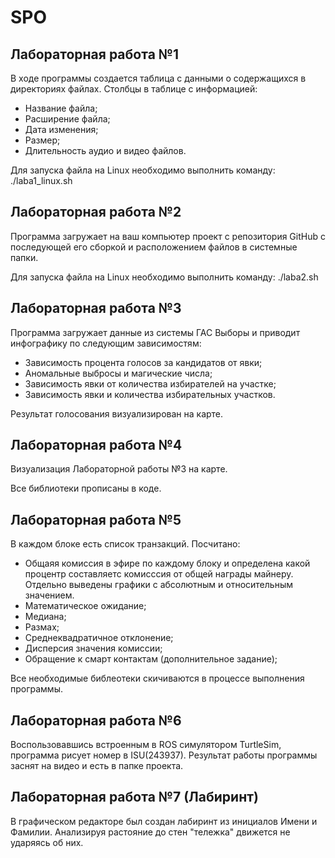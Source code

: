 # SPO

## Лабораторная работа №1

В ходе программы создается таблица с данными о содержащихся в директориях файлах.
Столбцы в таблице с информацией:
- Название файла;
- Расширение файла;
- Дата изменения;
- Размер;
- Длительность аудио и видео файлов.

Для запуска файла на Linux необходимо выполнить команду:
./laba1_linux.sh

## Лабораторная работа №2

Программа загружает на ваш компьютер проект с репозитория GitHub с последующей его сборкой и расположением файлов в системные папки.

Для запуска файла на Linux необходимо выполнить команду: ./laba2.sh

## Лабораторная работа №3

Программа загружает данные из системы ГАС Выборы и приводит инфографику по следующим зависимостям:
- Зависимость процента голосов за кандидатов от явки;
- Аномальные выбросы и магические числа;
- Зависимость явки от количества избирателей на участке;
- Зависимость явки и количества избирательных участков. 

Результат голосования визуализирован на карте.

## Лабораторная работа №4

Визуализация Лабораторной работы №3 на карте.
<p>Все библиотеки прописаны в коде.</p>

## Лабораторная работа №5

В каждом блоке есть список транзакций.
Посчитано:
- Общаяя комиссия в эфире по каждому блоку и определена какой процентр составляетс комисссия от общей награды майнеру.
Отдельно выведены графики с абсолютным и относительным значением.
- Математическое ожидание;
- Медиана;
- Размах;
- Среднеквадратичное отклонение;
- Дисперсия значения комиссии;
- Обращение к смарт контактам (дополнительное задание);

Все необходимые библеотеки скичиваются в процессе выполнения программы.

## Лабораторная работа №6

Воспользовавшись встроенным в ROS симулятором TurtleSim, программа рисует номер в ISU(243937).
Результат работы программы заснят на видео и есть в папке проекта. 

## Лабораторная работа №7 (Лабиринт)

В графическом редакторе был создан лабиринт из инициалов Имени и Фамилии. Анализируя растояние до стен "тележка" движется не ударяясь об них.
